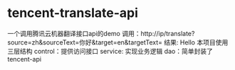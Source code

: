 # tencent-translate-api
一个调用腾讯云机器翻译接口api的demo
  调用：http://ip/translate?source=zh&sourceText=你好&target=en&targetText=
  结果: Hello
本项目使用三层结构
  control：提供访问接口
  service: 实现业务逻辑
  dao：简单封装了tencent-api
